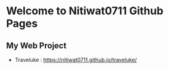 # Welcome to Nitiwat0711 Github Pages

## My Web Project
   - Traveluke : https://nitiwat0711.github.io/traveluke/
